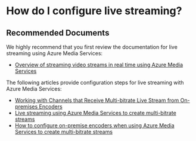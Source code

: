 <properties
    pageTitle="How do I configure live streaming?"
    description="How do I configure live streaming?"
    service="microsoft.media"
    resource="mediaservices"
    authors="juliako"
    ms.author="juliako"
    displayOrder="3"
    selfHelpType="resource"
    supportTopicIds=""
    resourceTags=""
    productPesIds=""
    cloudEnvironments="MoonCake"
 	articleId="e2f8d39b-83bb-4c7f-b72e-6ed00c47d8c5"
	ownershipId="StorageMediaEdge_Media"
/>

# How do I configure live streaming?

## **Recommended Documents**

We highly recommend that you first review the documentation for live streaming using Azure Media Services:

* [Overview of streaming video streams in real time using Azure Media Services](https://docs.azure.cn/media-services/media-services-manage-channels-overview/)

The following articles provide configuration steps for live streaming with Azure Media Services:

* [Working with Channels that Receive Multi-bitrate Live Stream from On-premises Encoders](https://docs.azure.cn/media-services/media-services-live-streaming-with-onprem-encoders/)
* [Live streaming using Azure Media Services to create multi-bitrate streams](https://docs.azure.cn/media-services/media-services-manage-live-encoder-enabled-channels/)
* [How to configure on-premise encoders when using Azure Media Services to create multi-bitrate streams](https://docs.azure.cn/media-services/media-services-live-encoders-overview/)
